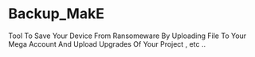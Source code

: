 # Backup_MakE
Tool To Save Your Device From Ransomeware By Uploading File To Your Mega Account And Upload Upgrades Of Your Project , etc .. 

